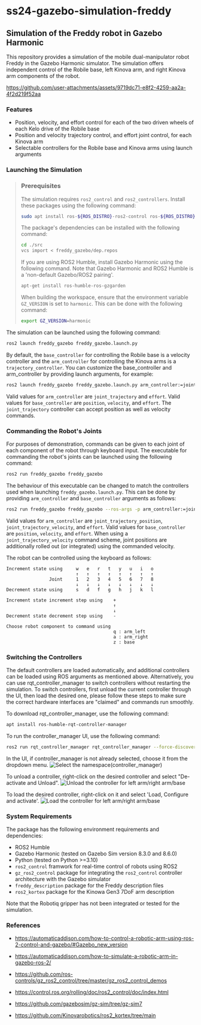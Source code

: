 # ss24-gazebo-simulation-freddy

## Simulation of the Freddy robot in Gazebo Harmonic

This repository provides a simulation of the mobile dual-manipulator robot Freddy in the Gazebo Harmonic simulator. The simulation offers independent control of the Robile base, left Kinova arm, and right Kinova arm components of the robot.

https://github.com/user-attachments/assets/9719dc71-e8f2-4259-aa2a-4f2d219f52aa

### Features
- Position, velocity, and effort control for each of the two driven wheels of each Kelo drive of the Robile base
- Position and velocity trajectory control, and effort joint control, for each Kinova arm
- Selectable controllers for the Robile base and Kinova arms using launch arguments

### Launching the Simulation

>### Prerequisites
>The simulation requires `ros2_control` and `ros2_controllers`. Install these packages using the following command:
>```bash
>sudo apt install ros-${ROS_DISTRO}-ros2-control ros-${ROS_DISTRO}-ros2-controllers
>```
>
>The package's dependencies can be installed with the following command:
>```bash
>cd ./src
>vcs import < freddy_gazebo/dep.repos
>```
>
>If you are using ROS2 Humble, install Gazebo Harmonic using the following command. Note that Gazebo Harmonic and ROS2 Humble is a 'non-default Gazebo/ROS2 pairing'.
>```bash
>apt-get install ros-humble-ros-gzgarden
>```
>
> When building the workspace, ensure that the environment variable `GZ_VERSION` is set to `harmonic`. This can be done with the following command:
>```bash
>export GZ_VERSION=harmonic
>```

The simulation can be launched using the following command:
```bash
ros2 launch freddy_gazebo freddy_gazebo.launch.py
```

By default, the `base_controller` for controlling the Robile base is a velocity controller and the `arm_controller` for controlling the Kinova arms is a `trajectory_controller`. You can customize the base_controller and arm_controller by providing launch arguments, for example:
```bash
ros2 launch freddy_gazebo freddy_gazebo.launch.py arm_controller:=joint_trajectory base_controller:=position
```
Valid values for `arm_controller` are `joint_trajectory` and `effort`. Valid values for `base_controller` are `position`, `velocity`, and `effort`. The `joint_trajectory` controller can accept position as well as velocity commands.

### Commanding the Robot's Joints
For purposes of demonstration, commands can be given to each joint of each component of the robot through keyboard input. The executable for commanding the robot's joints can be launched using the following command:
```bash
ros2 run freddy_gazebo freddy_gazebo
```

The behaviour of this executable can be changed to match the controllers used when launching `freddy_gazebo.launch.py`. This can be done by providing `arm_controller` and `base_controller` arguments as follows:
```bash
ros2 run freddy_gazebo freddy_gazebo --ros-args -p arm_controller:=joint_trajectory_velocity -p base_controller:=velocity
```
Valid values for `arm_controller` are `joint_trajectory_position`, `joint_trajectory_velocity`, and `effort`. Valid values for `base_controller` are `position`, `velocity`, and `effort`. When using a `joint_trajectory_velocity` command scheme, joint positions are additionally rolled out (or integrated) using the commanded velocity.

The robot can be controlled using the keyboard as follows:
```
Increment state using     w   e   r   t   y   u   i   o
                          ↑   ↑   ↑   ↑   ↑   ↑   ↑   ↑
                Joint     1   2   3   4   5   6   7   8
                          ↓   ↓   ↓   ↓   ↓   ↓   ↓   ↓
Decrement state using     s   d   f   g   h   j   k   l

Increment state increment step using    +
                                        ↑
                                        ↓
Decrement state decrement step using    -

Choose robot component to command using
                                        q : arm_left
                                        a : arm_right
                                        z : base
```

### Switching the Controllers
The default controllers are loaded automatically, and additional controllers can be loaded using ROS arguments as mentioned above. Alternatively, you can use rqt_controller_manager to switch controllers without restarting the simulation. To switch controllers, first unload the current controller through the UI, then load the desired one, please follow these steps to make sure the correct hardware interfaces are "claimed" and commands run smoothly.

To download rqt_controller_manager, use the following command:
```bash
apt install ros-humble-rqt-controller-manager
```
To run the controller_manager UI, use the following command:
```bash
ros2 run rqt_controller_manager rqt_controller_manager --force-discover
```
In the UI, if controller_manager is not already selected, choose it from the dropdown menu.
![Select the namespace(controller_manager)](/doc/images/namespace.png)

To unload a controller, right-click on the desired controller and select "De-activate and Unload".
![Unload the controller for left arm/right arm/base](/doc/images/unload.png)

To load the desired controller, right-click on it and select 'Load, Configure and activate'.
![Load the controller for left arm/right arm/base](/doc/images/load.png)

### System Requirements
The package has the following environment requirements and dependencies:

- ROS2 Humble
- Gazebo Harmonic (tested on Gazebo Sim version 8.3.0 and 8.6.0)
- Python (tested on Python >=3.10)
- `ros2_control` framwork for real-time control of robots using ROS2
- `gz_ros2_control` package for integrating the `ros2_control` controller architecture with the Gazebo simulator
- `freddy_description` package for the Freddy description files
- `ros2_kortex` package for the Kinowa Gen3 7DoF arm description

Note that the Robotiq gripper has not been integrated or tested for the simulation.

### References

- https://automaticaddison.com/how-to-control-a-robotic-arm-using-ros-2-control-and-gazebo/#Gazebo_new_version

- https://automaticaddison.com/how-to-simulate-a-robotic-arm-in-gazebo-ros-2/

- https://github.com/ros-controls/gz_ros2_control/tree/master/gz_ros2_control_demos

- https://control.ros.org/rolling/doc/ros2_control/doc/index.html

- https://github.com/gazebosim/gz-sim/tree/gz-sim7

- https://github.com/Kinovarobotics/ros2_kortex/tree/main
